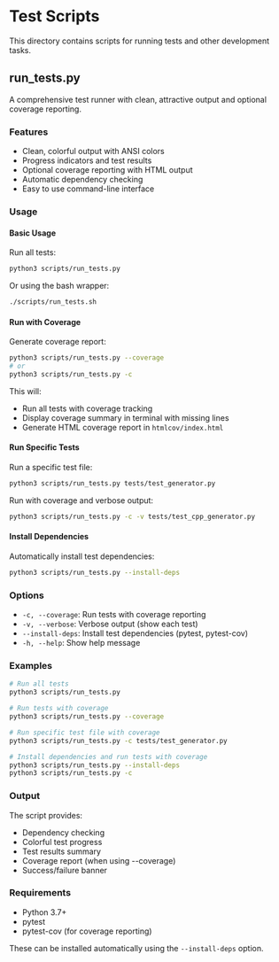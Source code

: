 # Test Scripts

This directory contains scripts for running tests and other development tasks.

## run_tests.py

A comprehensive test runner with clean, attractive output and optional coverage reporting.

### Features

- Clean, colorful output with ANSI colors
- Progress indicators and test results
- Optional coverage reporting with HTML output
- Automatic dependency checking
- Easy to use command-line interface

### Usage

#### Basic Usage

Run all tests:
```bash
python3 scripts/run_tests.py
```

Or using the bash wrapper:
```bash
./scripts/run_tests.sh
```

#### Run with Coverage

Generate coverage report:
```bash
python3 scripts/run_tests.py --coverage
# or
python3 scripts/run_tests.py -c
```

This will:
- Run all tests with coverage tracking
- Display coverage summary in terminal with missing lines
- Generate HTML coverage report in `htmlcov/index.html`

#### Run Specific Tests

Run a specific test file:
```bash
python3 scripts/run_tests.py tests/test_generator.py
```

Run with coverage and verbose output:
```bash
python3 scripts/run_tests.py -c -v tests/test_cpp_generator.py
```

#### Install Dependencies

Automatically install test dependencies:
```bash
python3 scripts/run_tests.py --install-deps
```

### Options

- `-c, --coverage`: Run tests with coverage reporting
- `-v, --verbose`: Verbose output (show each test)
- `--install-deps`: Install test dependencies (pytest, pytest-cov)
- `-h, --help`: Show help message

### Examples

```bash
# Run all tests
python3 scripts/run_tests.py

# Run tests with coverage
python3 scripts/run_tests.py --coverage

# Run specific test file with coverage
python3 scripts/run_tests.py -c tests/test_generator.py

# Install dependencies and run tests with coverage
python3 scripts/run_tests.py --install-deps
python3 scripts/run_tests.py -c
```

### Output

The script provides:
- Dependency checking
- Colorful test progress
- Test results summary
- Coverage report (when using --coverage)
- Success/failure banner

### Requirements

- Python 3.7+
- pytest
- pytest-cov (for coverage reporting)

These can be installed automatically using the `--install-deps` option.
